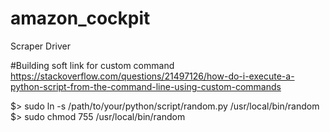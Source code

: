 # amazon_cockpit
Scraper Driver


#Building soft link for custom command 
https://stackoverflow.com/questions/21497126/how-do-i-execute-a-python-script-from-the-command-line-using-custom-commands

$> sudo ln -s /path/to/your/python/script/random.py /usr/local/bin/random
$> sudo chmod 755 /usr/local/bin/random